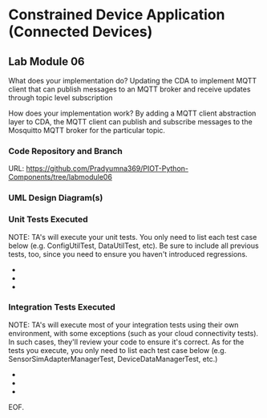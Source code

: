 # Constrained Device Application (Connected Devices)

## Lab Module 06

What does your implementation do? 
Updating the CDA to implement MQTT client that can publish messages to an MQTT broker and receive updates through topic level subscription

How does your implementation work?
By adding a MQTT client abstraction layer to CDA, the MQTT client can publish and subscribe messages to the Mosquitto MQTT broker for the particular topic.

### Code Repository and Branch

URL: https://github.com/Pradyumna369/PIOT-Python-Components/tree/labmodule06

### UML Design Diagram(s)


### Unit Tests Executed

NOTE: TA's will execute your unit tests. You only need to list each test case below
(e.g. ConfigUtilTest, DataUtilTest, etc). Be sure to include all previous tests, too,
since you need to ensure you haven't introduced regressions.

- 
- 
- 

### Integration Tests Executed

NOTE: TA's will execute most of your integration tests using their own environment, with
some exceptions (such as your cloud connectivity tests). In such cases, they'll review
your code to ensure it's correct. As for the tests you execute, you only need to list each
test case below (e.g. SensorSimAdapterManagerTest, DeviceDataManagerTest, etc.)

- 
- 
- 

EOF.
